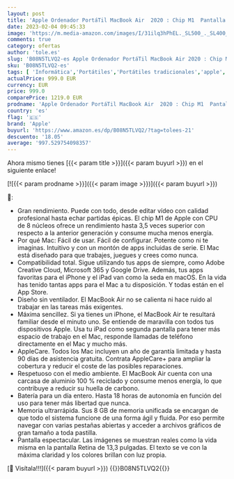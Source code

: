 ```yaml
---
layout: post
title: 'Apple Ordenador PortáTil MacBook Air  2020 : Chip M1  Pantalla Retina de 13 Pulgadas  8 GB de RAM  SSD de 256 GB  Teclado retroiluminado  cáMara FaceTime HD  Sensor Touch ID  Color Plata'
date: 2023-02-04 09:45:33
image: 'https://m.media-amazon.com/images/I/31ilq3hPhEL._SL500_._SL400_.jpg'
comments: true
category: ofertas
author: 'tole.es'
slug: 'B08N5TLVQ2-es Apple Ordenador PortáTil MacBook Air 2020 : Chip M1...'
sku: 'B08N5TLVQ2-es'
tags: [ 'Informática','Portátiles','Portátiles tradicionales','apple','🇪🇸', ]
actualPrice: 999.0 EUR
currency: EUR
price: 999.0
comparePrice: 1219.0 EUR
prodname: 'Apple Ordenador PortáTil MacBook Air  2020 : Chip M1  Pantalla Retina de 13 Pulgadas  8 GB de RAM  SSD de 256 GB  Teclado retroiluminado  cáMara FaceTime HD  Sensor Touch ID  Color Plata'
country: 'es'
flag: '🇪🇸'
brand: 'Apple'
buyurl: 'https://www.amazon.es/dp/B08N5TLVQ2/?tag=tolees-21'
descuento: '18.05'
average: '997.529754098357'
---
```


Ahora mismo tienes [{{< param title >}}]({{< param buyurl >}}) en el siguiente enlace!

[![{{< param prodname >}}]({{< param image >}})]({{< param buyurl >}})

🔎:

- Gran rendimiento. Puede con todo, desde editar vídeo con calidad profesional hasta echar partidas épicas. El chip M1 de Apple con CPU de 8 núcleos ofrece un rendimiento hasta 3,5 veces superior con respecto a la anterior generación y consume mucha menos energía.
- Por qué Mac: Fácil de usar. Fácil de configurar. Potente como ni te imaginas. Intuitivo y con un montón de apps incluidas de serie. El Mac está diseñado para que trabajes, juegues y crees como nunca.
- Compatibilidad total. Sigue utilizando tus apps de siempre, como Adobe Creative Cloud, Microsoft 365 y Google Drive. Además, tus apps favoritas para el iPhone y el iPad van como la seda en macOS. En la vida has tenido tantas apps para el Mac a tu disposición. Y todas están en el App Store.
- Diseño sin ventilador. El MacBook Air no se calienta ni hace ruido al trabajar en las tareas más exigentes.
- Máxima sencillez. Si ya tienes un iPhone, el MacBook Air te resultará familiar desde el minuto uno. Se entiende de maravilla con todos tus dispositivos Apple. Usa tu iPad como segunda pantalla para tener más espacio de trabajo en el Mac, responde llamadas de teléfono directamente en el Mac y mucho más.
- AppleCare. Todos los Mac incluyen un año de garantía limitada y hasta 90 días de asistencia gratuita. Contrata AppleCare+ para ampliar la cobertura y reducir el coste de las posibles reparaciones.
- Respetuoso con el medio ambiente. El MacBook Air cuenta con una carcasa de aluminio 100 % reciclado y consume menos energía, lo que contribuye a reducir su huella de carbono.
- Batería para un día entero. Hasta 18 horas de autonomía en función del uso para tener más libertad que nunca.
- Memoria ultrarrápida. Sus 8 GB de memoria unificada se encargan de que todo el sistema funcione de una forma ágil y fluida. Por eso permite navegar con varias pestañas abiertas y acceder a archivos gráficos de gran tamaño a toda pastilla.
- Pantalla espectacular. Las imágenes se muestran reales como la vida misma en la pantalla Retina de 13,3 pulgadas. El texto se ve con la máxima claridad y los colores brillan con luz propia.

[🛒 Visítala!!!]({{< param buyurl >}})
{{<world>}}B08N5TLVQ2{{</world>}}

